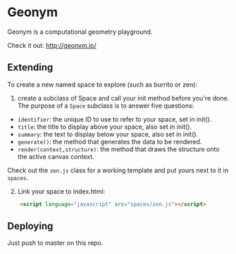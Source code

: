 # Geonym

Geonym is a computational geometry playground.

Check it out: http://geonym.io/

## Extending

To create a new named space to explore (such as burrito or zen):

1. create a subclass of Space and call your init method before you're done. The purpose of a `Space` subclass is to answer five questions:

* `identifier`: the unique ID to use to refer to your space, set in init().
* `title`: the title to display above your space, also set in init().
* `summary`: the text to display below your space, also set in init().
* `generate()`: the method that generates the data to be rendered.
* `render(context,structure)`: the method that draws the structure onto the active canvas context.

Check out the `zen.js` class for a working template and put yours next to it in `spaces`.

2. Link your space to index.html:

```html
    <script language="javascript" src="spaces/zen.js"></script>
```

## Deploying

Just push to master on this repo.

